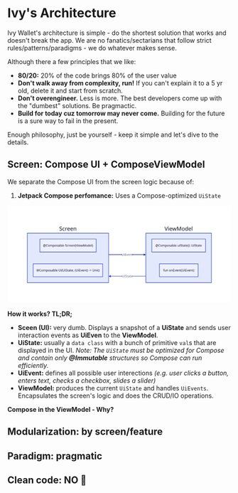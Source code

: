 # Ivy's Architecture

Ivy Wallet's architecture is simple - do the shortest solution that works and doesn't break the app. We are no fanatics/sectarians that follow strict rules/patterns/paradigms - we do whatever makes sense.

Although there a few principles that we like:

- **80/20:** 20% of the code brings 80% of the user value
- **Don't walk away from complexity, run!** If you can't explain it to a 5 yr old, delete it and start from scratch.
- **Don't overengineer.** Less is more. The best developers come up with the "dumbest" solutions. Be pragmactic.
- **Build for today cuz tomorrow may never come.** Building for the future is a sure way to fail in the present.

Enough philosophy, just be yourself - keep it simple and let's dive to the details.

## Screen: Compose UI + ComposeViewModel

We separate the Compose UI from the screen logic because of:
1. **Jetpack Compose perfomance:** Uses a Compose-optimized `UiState`

![Screen-Viewmodel](../assets/screen-vm.svg)

**How it works? TL;DR;**
- **Sceen (UI):** very dumb. Displays a snapshot of a **UiState** and sends user interaction events as **UiEven** to the **ViewModel**.
- **UiState:** usually a `data class` with a bunch of primitive `val`s that are displayed in the UI. _Note: The `UiState` must be optimized for Compose and contain only **@Immutable** structures so Compose can run efficiently._
- **UiEvent:** defines all possible user interections _(e.g. user clicks a button, enters text, checks a checkbox, slides a slider)_
- **ViewModel:** produces the current `UiState` and handles `UiEvents`. Encapsulates the screen's logic and does the CRUD/IO operations.

**Compose in the ViewModel - Why?**


## Modularization: by screen/feature

## Paradigm: pragmatic

## Clean code: NO 🚫

